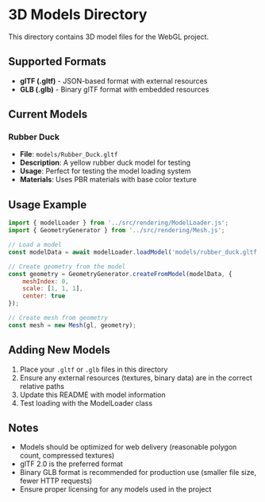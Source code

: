 # 3D Models Directory

This directory contains 3D model files for the WebGL project.

## Supported Formats

- **glTF (.gltf)** - JSON-based format with external resources
- **GLB (.glb)** - Binary glTF format with embedded resources

## Current Models

### Rubber Duck
- **File**: `models/Rubber_Duck.gltf`
- **Description**: A yellow rubber duck model for testing
- **Usage**: Perfect for testing the model loading system
- **Materials**: Uses PBR materials with base color texture

## Usage Example

```javascript
import { modelLoader } from '../src/rendering/ModelLoader.js';
import { GeometryGenerator } from '../src/rendering/Mesh.js';

// Load a model
const modelData = await modelLoader.loadModel('models/rubber_duck.gltf');

// Create geometry from the model
const geometry = GeometryGenerator.createFromModel(modelData, {
    meshIndex: 0,
    scale: [1, 1, 1],
    center: true
});

// Create mesh from geometry
const mesh = new Mesh(gl, geometry);
```

## Adding New Models

1. Place your `.gltf` or `.glb` files in this directory
2. Ensure any external resources (textures, binary data) are in the correct relative paths
3. Update this README with model information
4. Test loading with the ModelLoader class

## Notes

- Models should be optimized for web delivery (reasonable polygon count, compressed textures)
- glTF 2.0 is the preferred format
- Binary GLB format is recommended for production use (smaller file size, fewer HTTP requests)
- Ensure proper licensing for any models used in the project
